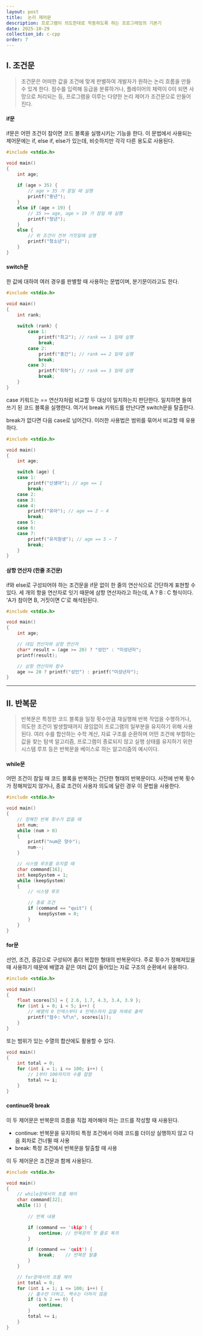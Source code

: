 ```yaml
---
layout: post
title:  논리 제어문
description: 프로그램이 의도한대로 작동하도록 하는 프로그래밍의 기본기
date: 2025-10-29
collection_id: c-cpp
order: 7
---
```


## I. 조건문
>조건문은 어떠한 값을 조건에 맞게 판별하여 개발자가 원하는 논리 흐름을 만들수 있게 한다. 점수를 입력해 등급을 분류하거나, 플레이어의 체력이 0이 되면 사망으로 처리되는 등, 프로그램을 이루는 다양한 논리 제어가 조건문으로 만들어진다.

#### if문
if문은 어떤 조건이 참이면 코드 블록을 실행시키는 기능을 한다. 이 문법에서 사용되는 제어문에는 if, else if, else가 있는데, 비슷하지만 각각 다른 용도로 사용된다.

```c
#include <stdio.h>

void main()
{
	int age;
	
	if (age > 35) {
		// age > 35 가 참일 때 실행
		printf("중년");
	}
	else if (age > 19) {
		// 35 >= age, age > 19 가 참일 때 실행
		printf("청년");
	}
	else {
		// 위 조건이 전부 거짓일때 실행
		printf("청소년");
	}
}
```

#### switch문
한 값에 대하여 여러 경우를 판별할 때 사용하는 문법이며, 분기문이라고도 한다.

```c
#include <stdio.h>

void main()
{
	int rank;
	
	switch (rank) {
		case 1:
			printf("최고"); // rank == 1 일때 실행
			break;
		case 2:
			printf("중간"); // rank == 2 일때 실행
			break;
		case 3:
			printf("최하"); // rank == 3 일때 실행
			break;
	}
}
```

case 키워드는 == 연산자처럼 비교할 두 대상이 일치하는지 판단한다. 일치하면 들여쓰기 된 코드 블록을 실행한다. 여기서 break 키워드를 만난다면 switch문을 탈출한다.

break가 없다면 다음 case로 넘어간다.  이러한 사용법은 범위를 묶어서 비교할 때 유용하다.

```c
#include <stdio.h>

void main()
{
	int age;

	switch (age) {
	case 1:
		printf("신생아"); // age == 1
		break;
	case 2:
	case 3:
	case 4:
		printf("유아"); // age == 2 ~ 4
		break;
	case 5:
	case 6:
	case 7:
		printf("유치원생"); // age == 5 ~ 7
		break;
	}
}
```


#### 삼항 연산자 (한줄 조건문)
if와 else로 구성되어야 하는 조건문을 if문 없이 한 줄의 연산식으로 간단하게 표현할 수 있다. 세 개의 항을 연산자로 잇기 때문에 삼항 연산자라고 하는데, A ? B : C 형식이다. 'A가 참이면 B, 거짓이면 C'로 해석된된다.

```c
#include <stdio.h>

void main()
{
	int age;

	// 대입 연산자와 삼항 연산자
	char* result = (age >= 20) ? "성인" : "미성년자";
	printf(result);

	// 삼항 연산자와 함수
	age >= 20 ? printf("성인") : printf("미성년자");
}
```

---

## II. 반복문
>반복문은 특정한 코드 블록을 일정 횟수만큼 재실행해 반복 작업을 수행하거나, 의도한 조건이 발생할때까지 끊임없이 프로그램의 일부분을 유지하기 위해 사용된다.
>여러 수를 합산하는 수학 계산, 자료 구조를 순환하며 어떤 조건에 부합하는 값을 찾는 탐색 알고리즘, 프로그램이 종료되지 않고 실행 상태를 유지하기 위한 시스템 루프 등은 반복문을 베이스로 하는 알고리즘의 예시이다.

####  while문
어떤 조건이 참일 때 코드 블록을 반복하는 간단한 형태의 반복문이다. 사전에 반복 횟수가 정해져있지 않거나, 종료 조건이 사용자 의도에 달린 경우 이 문법을 사용한다.

```c
#include <stdio.h>

void main()
{
	// 정해진 반복 횟수가 없을 때
	int num;
	while (num > 0)
	{
		printf("num은 양수");
		num--;
	}

	// 시스템 루프를 유지할 때
	char command[16];
	int keepSystem = 1;
	while (keepSystem)
	{
		// 시스템 루프

		// 종료 조건
		if (command == "quit") {
			keepSystem = 0;
		}
	}
}
```

#### for문
선언, 조건, 증감으로 구성되어 좀더 복잡한 형태의 반복문이다. 주로 횟수가 정해져있을 때 사용하기 때문에 배열과 같은 여러 값이 들어있는 자료 구조의 순환에서 유용하다.

```c
#include <stdio.h>

void main()
{
	float scores[5] = { 2.6, 1.7, 4.3, 3.4, 3.9 };
	for (int i = 0; i < 5; i++) {
		// 배열의 0 인덱스부터 4 인덱스까지 값을 차례로 출력
		printf("점수: %f\n", scores[i]);
	}
}

```

또는 범위가 있는 수열의 합산에도 활용할 수 있다.
```c
void main()
{
	int total = 0;
	for (int i = 1; i <= 100; i++) {
		// 1부터 100까지의 수를 합함
		total += i;
	}
}
```

#### continue와 break
이 두 제어문은 반복문의 흐름을 직접 제어해야 하는 코드를 작성할 때 사용된다. 
- continue: 반복문을 유지하되 특정 조건에서 아래 코드를 더이상 실행하지 않고 다음 회차로 건너뛸 때 사용
- break: 특정 조건에서 반복문을 탈출할 때 사용

이 두 제어문은 조건문과 함께 사용된다.

```c
#include <stdio.h>

void main()
{
	// while문에서의 흐름 제어
	char command[32];
	while (1) {
		
		// 반복 내용

		if (command == 'skip') {
			continue; // 반복문의 첫 줄로 복귀
		}

		if (command == 'quit') {
			break;    // 반복문 탈출
		}
	}

	// for문에서의 흐름 제어
	int total = 0;
	for (int i = 1; i <= 100; i++) {
		// 홀수만 더하고, 짝수는 더하지 않음
		if (i % 2 == 0) {
			continue;
		}
		total += i;
	}
}
```


